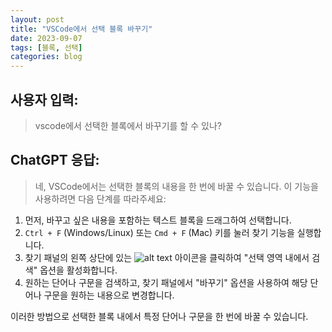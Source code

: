 ```yaml
---
layout: post
title: "VSCode에서 선택 블록 바꾸기"
date: 2023-09-07
tags: [블록, 선택]
categories: blog
---
```


## 사용자 입력:
> vscode에서 선택한 블록에서 바꾸기를 할 수 있나?

## ChatGPT 응답:
> 네, VSCode에서는 선택한 블록의 내용을 한 번에 바꿀 수 있습니다. 이 기능을 사용하려면 다음 단계를 따라주세요:

1. 먼저, 바꾸고 싶은 내용을 포함하는 텍스트 블록을 드래그하여 선택합니다.
2. `Ctrl + F` (Windows/Linux) 또는 `Cmd + F` (Mac) 키를 눌러 찾기 기능을 실행합니다.
3. 찾기 패널의 왼쪽 상단에 있는 ![alt text](https://code.visualstudio.com/assets/docs/editor/find-replace/toggle-selection-icon.png) 아이콘을 클릭하여 "선택 영역 내에서 검색" 옵션을 활성화합니다.
4. 원하는 단어나 구문을 검색하고, 찾기 패널에서 "바꾸기" 옵션을 사용하여 해당 단어나 구문을 원하는 내용으로 변경합니다.

이러한 방법으로 선택한 블록 내에서 특정 단어나 구문을 한 번에 바꿀 수 있습니다.

